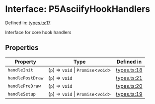 # Interface: P5AsciifyHookHandlers

Defined in: [types.ts:17](https://github.com/humanbydefinition/p5.asciify/blob/cb82d4feac3bb434663d7aed2c64e2c64f0b3409/src/lib/types.ts#L17)

Interface for core hook handlers

## Properties

| Property                                     | Type                                   | Defined in                                                                                                                        |
| -------------------------------------------- | -------------------------------------- | --------------------------------------------------------------------------------------------------------------------------------- |
| <a id="handleinit"></a> `handleInit`         | (`p`) => `void` \| `Promise`\<`void`\> | [types.ts:18](https://github.com/humanbydefinition/p5.asciify/blob/cb82d4feac3bb434663d7aed2c64e2c64f0b3409/src/lib/types.ts#L18) |
| <a id="handlepostdraw"></a> `handlePostDraw` | (`p`) => `void`                        | [types.ts:21](https://github.com/humanbydefinition/p5.asciify/blob/cb82d4feac3bb434663d7aed2c64e2c64f0b3409/src/lib/types.ts#L21) |
| <a id="handlepredraw"></a> `handlePreDraw`   | (`p`) => `void`                        | [types.ts:20](https://github.com/humanbydefinition/p5.asciify/blob/cb82d4feac3bb434663d7aed2c64e2c64f0b3409/src/lib/types.ts#L20) |
| <a id="handlesetup"></a> `handleSetup`       | (`p`) => `void` \| `Promise`\<`void`\> | [types.ts:19](https://github.com/humanbydefinition/p5.asciify/blob/cb82d4feac3bb434663d7aed2c64e2c64f0b3409/src/lib/types.ts#L19) |
